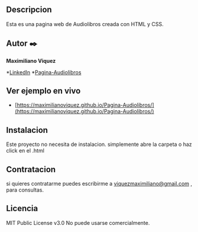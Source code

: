 ## Descripcion

Esta es una pagina web de Audiolibros creada con HTML y CSS.

## Autor ✒️
**Maximiliano Viquez**

*[LinkedIn]([https://www.linkedin.com/in/maximiliano-viquez/](https://maximilianoviquez.github.io/Pagina-Audiolibros/))
*[Pagina-Audiolibros]()

## Ver ejemplo en vivo
- [https://maximilianoviquez.github.io/Pagina-Audiolibros/](https://maximilianoviquez.github.io/Pagina-Audiolibros/)

## Instalacion
Este proyecto no necesita de instalacion. simplemente abre la carpeta o haz click en el .html

## Contratacion
si quieres contratarme puedes escribirme a viquezmaximiliano@gmail.com , para consultas.

## Licencia
MIT Public License v3.0
No puede usarse comercialmente.
